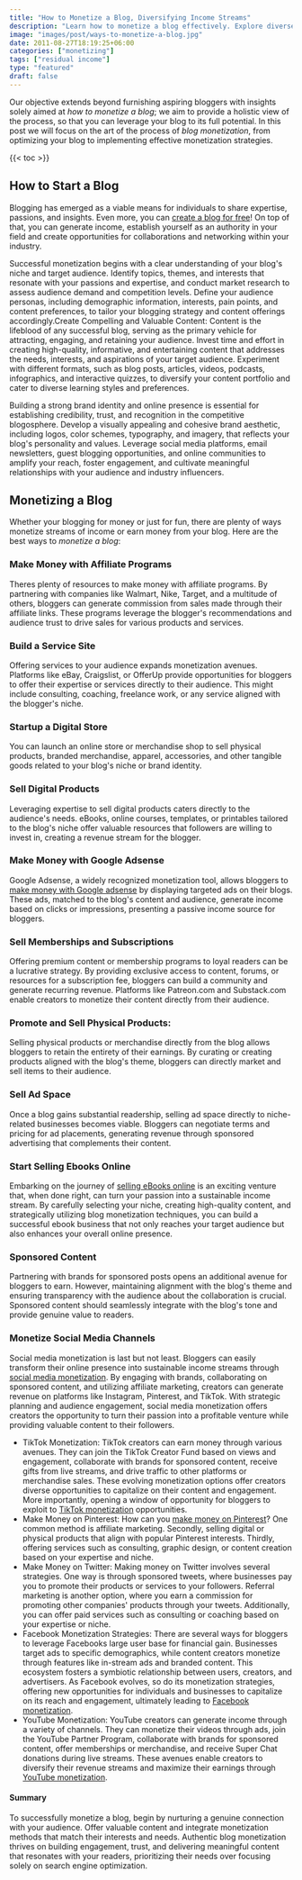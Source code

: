 ```yaml
---
title: "How to Monetize a Blog, Diversifying Income Streams"
description: "Learn how to monetize a blog effectively. Explore diverse revenue streams to boost your profits."
image: "images/post/ways-to-monetize-a-blog.jpg"
date: 2011-08-27T18:19:25+06:00
categories: ["monetizing"]
tags: ["residual income"]
type: "featured"
draft: false
---
```


Our objective extends beyond furnishing aspiring bloggers with insights solely aimed at _how to monetize a blog_; we aim to provide a holistic view of the process, so that you can leverage your blog to its full potential. In this post we will focus on the art of the process of _blog monetization_, from optimizing your blog to implementing effective monetization strategies.

{{< toc >}}

## How to Start a Blog

Blogging has emerged as a viable means for individuals to share expertise, passions, and insights. Even more, you can [create a blog for free](/blog/create-a-blog-for-free)! On top of that, you can generate income, establish yourself as an authority in your field and create opportunities for collaborations and networking within your industry.

Successful monetization begins with a clear understanding of your blog's niche and target audience. Identify topics, themes, and interests that resonate with your passions and expertise, and conduct market research to assess audience demand and competition levels. Define your audience personas, including demographic information, interests, pain points, and content preferences, to tailor your blogging strategy and content offerings accordingly.Create Compelling and Valuable Content: Content is the lifeblood of any successful blog, serving as the primary vehicle for attracting, engaging, and retaining your audience. Invest time and effort in creating high-quality, informative, and entertaining content that addresses the needs, interests, and aspirations of your target audience. Experiment with different formats, such as blog posts, articles, videos, podcasts, infographics, and interactive quizzes, to diversify your content portfolio and cater to diverse learning styles and preferences.

Building a strong brand identity and online presence is essential for establishing credibility, trust, and recognition in the competitive blogosphere. Develop a visually appealing and cohesive brand aesthetic, including logos, color schemes, typography, and imagery, that reflects your blog's personality and values. Leverage social media platforms, email newsletters, guest blogging opportunities, and online communities to amplify your reach, foster engagement, and cultivate meaningful relationships with your audience and industry influencers.

## Monetizing a Blog

Whether your blogging for money or just for fun, there are plenty of ways monetize streams of income or earn money from your blog. Here are the best ways to _monetize a blog_:

### Make Money with Affiliate Programs

Theres plenty of resources to make money with affiliate programs. By partnering with companies like Walmart, Nike, Target, and a multitude of others, bloggers can generate commission from sales made through their affiliate links. These programs leverage the blogger's recommendations and audience trust to drive sales for various products and services.

### Build a Service Site

Offering services to your audience expands monetization avenues. Platforms like eBay, Craigslist, or OfferUp provide opportunities for bloggers to offer their expertise or services directly to their audience. This might include consulting, coaching, freelance work, or any service aligned with the blogger's niche.

### Startup a Digital Store

You can launch an online store or merchandise shop to sell physical products, branded merchandise, apparel, accessories, and other tangible goods related to your blog's niche or brand identity.

### Sell Digital Products

Leveraging expertise to sell digital products caters directly to the audience's needs. eBooks, online courses, templates, or printables tailored to the blog's niche offer valuable resources that followers are willing to invest in, creating a revenue stream for the blogger.

### Make Money with Google Adsense

Google Adsense, a widely recognized monetization tool, allows bloggers to [make money with Google adsense](/blog/how-to-make-money-with-google-ads) by displaying targeted ads on their blogs. These ads, matched to the blog's content and audience, generate income based on clicks or impressions, presenting a passive income source for bloggers.

### Sell Memberships and Subscriptions

Offering premium content or membership programs to loyal readers can be a lucrative strategy. By providing exclusive access to content, forums, or resources for a subscription fee, bloggers can build a community and generate recurring revenue. Platforms like Patreon.com and Substack.com enable creators to monetize their content directly from their audience.

### Promote and Sell Physical Products:

Selling physical products or merchandise directly from the blog allows bloggers to retain the entirety of their earnings. By curating or creating products aligned with the blog's theme, bloggers can directly market and sell items to their audience.

### Sell Ad Space

Once a blog gains substantial readership, selling ad space directly to niche-related businesses becomes viable. Bloggers can negotiate terms and pricing for ad placements, generating revenue through sponsored advertising that complements their content.

### Start Selling Ebooks Online

Embarking on the journey of [selling eBooks online](/blog/how-to-sell-ebooks-online) is an exciting venture that, when done right, can turn your passion into a sustainable income stream. By carefully selecting your niche, creating high-quality content, and strategically utilizing blog monetization techniques, you can build a successful ebook business that not only reaches your target audience but also enhances your overall online presence.

### Sponsored Content

Partnering with brands for sponsored posts opens an additional avenue for bloggers to earn. However, maintaining alignment with the blog's theme and ensuring transparency with the audience about the collaboration is crucial. Sponsored content should seamlessly integrate with the blog's tone and provide genuine value to readers.

### Monetize Social Media Channels

Social media monetization is last but not least. Bloggers can easily transform their online presence into sustainable income streams through [social media monetization](/blog/social-media-monetization). By engaging with brands, collaborating on sponsored content, and utilizing affiliate marketing, creators can generate revenue on platforms like Instagram, Pinterest, and TikTok. With strategic planning and audience engagement, social media monetization offers creators the opportunity to turn their passion into a profitable venture while providing valuable content to their followers.

- TikTok Monetization: TikTok creators can earn money through various avenues. They can join the TikTok Creator Fund based on views and engagement, collaborate with brands for sponsored content, receive gifts from live streams, and drive traffic to other platforms or merchandise sales. These evolving monetization options offer creators diverse opportunities to capitalize on their content and engagement. More importantly, opening a window of opportunity for bloggers to exploit to [TikTok monetization](/blog/tiktok-monetization) opportunities.
- Make Money on Pinterest: How can you [make money on Pinterest](/blog/make-money-on-pinterest)? One common method is affiliate marketing. Secondly, selling digital or physical products that align with popular Pinterest interests. Thirdly, offering services such as consulting, graphic design, or content creation based on your expertise and niche.
- Make Money on Twitter: Making money on Twitter involves several strategies. One way is through sponsored tweets, where businesses pay you to promote their products or services to your followers. Referral marketing is another option, where you earn a commission for promoting other companies' products through your tweets. Additionally, you can offer paid services such as consulting or coaching based on your expertise or niche.
- Facebook Monetization Strategies: There are several ways for bloggers to leverage Facebooks large user base for financial gain. Businesses target ads to specific demographics, while content creators monetize through features like in-stream ads and branded content. This ecosystem fosters a symbiotic relationship between users, creators, and advertisers. As Facebook evolves, so do its monetization strategies, offering new opportunities for individuals and businesses to capitalize on its reach and engagement, ultimately leading to [Facebook monetization](/blog/facebook-monetization).
- YouTube Monetization: YouTube creators can generate income through a variety of channels. They can monetize their videos through ads, join the YouTube Partner Program, collaborate with brands for sponsored content, offer memberships or merchandise, and receive Super Chat donations during live streams. These avenues enable creators to diversify their revenue streams and maximize their earnings through [YouTube monetization](/blog/youtube-monetization).

#### Summary

To successfully monetize a blog, begin by nurturing a genuine connection with your audience. Offer valuable content and integrate monetization methods that match their interests and needs. Authentic blog monetization thrives on building engagement, trust, and delivering meaningful content that resonates with your readers, prioritizing their needs over focusing solely on search engine optimization.
